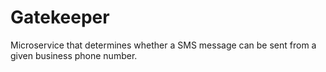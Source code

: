 # Gatekeeper
Microservice that determines whether a SMS message can be sent from a given business phone number.
